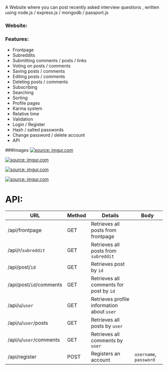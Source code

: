 
A Website where you can post recently asked interview questions , written using node.js / express.js / mongodb / passport.js

### Website:




### Features:
* Frontpage
* Subreddits
* Submitting comments / posts / links
* Voting on posts / comments
* Saving posts / comments
* Editing posts / comments
* Deleting posts / comments
* Subscribing
* Searching
* Sorting
* Profile pages
* Karma system
* Relative time
* Validation
* Login / Register
* Hash / salted passwords
* Change password / delete account
* API

###Images
<a href="https://imgur.com/lk6eX8z"><img src="https://i.imgur.com/lk6eX8z.png" title="source: imgur.com" /></a>

<a href="https://imgur.com/5WnzDuc"><img src="https://i.imgur.com/5WnzDuc.png" title="source: imgur.com" /></a>

<a href="https://imgur.com/kE8q5eJ"><img src="https://i.imgur.com/kE8q5eJ.png" title="source: imgur.com" /></a>

<a href="https://imgur.com/3ihirEH"><img src="https://i.imgur.com/3ihirEH.png" title="source: imgur.com" /></a>







# API:
URL | Method | Details | Body
---- | ---- | ---- | ----
/api/frontpage | GET | Retrieves all posts from frontpage
/api/r/```subreddit``` | GET | Retrieves all posts from ```subreddit```
/api/post/```id``` | GET | Retrieves post by ```id```
/api/post/```id```/comments | GET | Retrieves all comments for post by ```id```
/api/u/```user``` | GET | Retrieves profile information about ```user```
/api/u/```user```/posts | GET | Retrieves all posts by ```user```
/api/u/```user```/comments | GET | Retrieves all comments by ```user```
/api/register | POST | Registers an account | ```username```, ```password```



